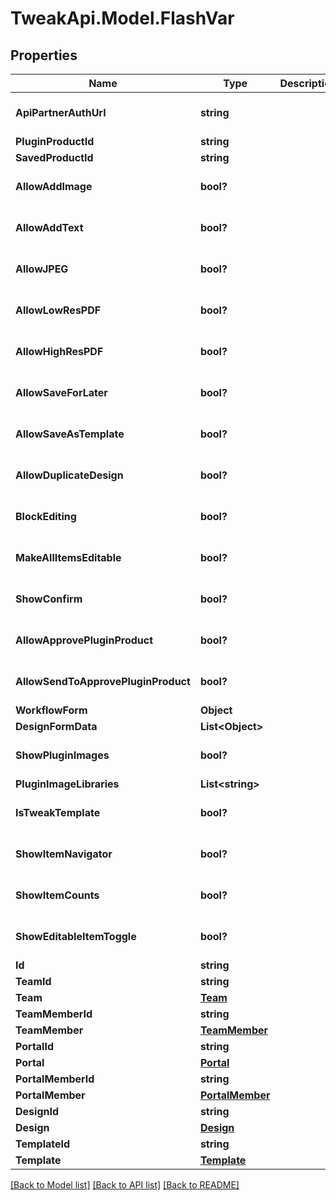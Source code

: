 # TweakApi.Model.FlashVar
## Properties

Name | Type | Description | Notes
------------ | ------------- | ------------- | -------------
**ApiPartnerAuthUrl** | **string** |  | [optional] [default to ""]
**PluginProductId** | **string** |  | [optional] 
**SavedProductId** | **string** |  | [optional] 
**AllowAddImage** | **bool?** |  | [optional] [default to false]
**AllowAddText** | **bool?** |  | [optional] [default to false]
**AllowJPEG** | **bool?** |  | [optional] [default to false]
**AllowLowResPDF** | **bool?** |  | [optional] [default to false]
**AllowHighResPDF** | **bool?** |  | [optional] [default to false]
**AllowSaveForLater** | **bool?** |  | [optional] [default to false]
**AllowSaveAsTemplate** | **bool?** |  | [optional] [default to false]
**AllowDuplicateDesign** | **bool?** |  | [optional] [default to false]
**BlockEditing** | **bool?** |  | [optional] [default to false]
**MakeAllItemsEditable** | **bool?** |  | [optional] [default to false]
**ShowConfirm** | **bool?** |  | [optional] [default to false]
**AllowApprovePluginProduct** | **bool?** |  | [optional] [default to false]
**AllowSendToApprovePluginProduct** | **bool?** |  | [optional] [default to false]
**WorkflowForm** | **Object** |  | [optional] 
**DesignFormData** | **List&lt;Object&gt;** |  | [optional] 
**ShowPluginImages** | **bool?** |  | [optional] [default to false]
**PluginImageLibraries** | **List&lt;string&gt;** |  | [optional] 
**IsTweakTemplate** | **bool?** |  | [optional] [default to false]
**ShowItemNavigator** | **bool?** |  | [optional] [default to false]
**ShowItemCounts** | **bool?** |  | [optional] [default to false]
**ShowEditableItemToggle** | **bool?** |  | [optional] [default to false]
**Id** | **string** |  | [optional] 
**TeamId** | **string** |  | [optional] 
**Team** | [**Team**](Team.md) |  | [optional] 
**TeamMemberId** | **string** |  | [optional] 
**TeamMember** | [**TeamMember**](TeamMember.md) |  | [optional] 
**PortalId** | **string** |  | [optional] 
**Portal** | [**Portal**](Portal.md) |  | [optional] 
**PortalMemberId** | **string** |  | [optional] 
**PortalMember** | [**PortalMember**](PortalMember.md) |  | [optional] 
**DesignId** | **string** |  | [optional] 
**Design** | [**Design**](Design.md) |  | [optional] 
**TemplateId** | **string** |  | [optional] 
**Template** | [**Template**](Template.md) |  | [optional] 

[[Back to Model list]](../README.md#documentation-for-models) [[Back to API list]](../README.md#documentation-for-api-endpoints) [[Back to README]](../README.md)

